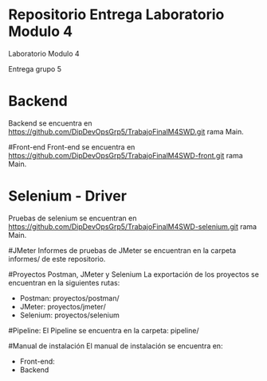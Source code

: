 # Repositorio Entrega Laboratorio Modulo 4
Laboratorio Modulo 4

Entrega grupo 5


# Backend
Backend se encuentra en https://github.com/DipDevOpsGrp5/TrabajoFinalM4SWD.git rama Main.

#Front-end
Front-end se encuentra en https://github.com/DipDevOpsGrp5/TrabajoFinalM4SWD-front.git rama Main.

# Selenium - Driver
Pruebas de selenium se encuentran en https://github.com/DipDevOpsGrp5/TrabajoFinalM4SWD-selenium.git  rama Main.

#JMeter
Informes de pruebas de JMeter se encuentran en la carpeta informes/ de este repositorio. 

#Proyectos Postman, JMeter y Selenium
La exportación de los proyectos se encuentran en la siguientes rutas:
- Postman: proyectos/postman/
- JMeter: proyectos/jmeter/
- Selenium: proyectos/selenium

#Pipeline:
El Pipeline se encuentra en la carpeta: pipeline/


#Manual de instalación
El manual de instalación se encuentra en:
- Front-end: 
- Backend 











